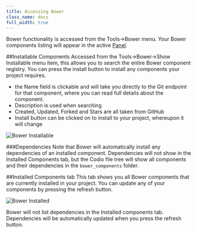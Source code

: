 ```yaml
---
title: Accessing Bower
class_name: docs
full_width: true
---
```


Bower functionality is accessed from the Tools->Bower menu. Your Bower components listing will appear in the active [Panel](/docs/panels).

##Installable Components
Accessed from the Tools->Bower->Show Installable menu item, this allows you to search the entire Bower component registry. You can press the install button to install any components your project requires.

- the Name field is clickable and will take you directly to the Git endpoint for that component, where you can read full details about the component.
- Description is used when searching
- Created, Updated, Forked and Stars are all taken from GitHub
- Install button can be clicked on to install to your project, whereupon it will change

![Bower Installable](/img/docs/bower-installable.png)

###Dependencies
Note that Bower will automatically install any dependencies of an installed component. Dependencies will not show in the Installed Components tab, but the Codio file tree will show all components and their dependencies in the `bower_components` folder.

##Installed Components tab
This tab shows you all Bower components that are currently installed in your project. You can update any of your components by pressing the refresh button.

![Bower Installed](/img/docs/bower-installed.png)

Bower will not list dependencies in the Installed components tab. Dependencies will be automatically updated when you press the refresh button.